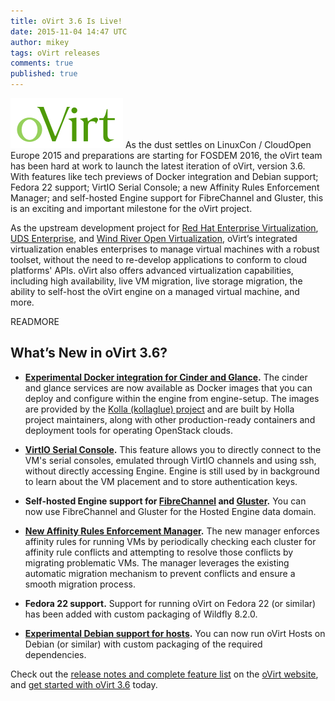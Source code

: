```yaml
---
title: oVirt 3.6 Is Live!
date: 2015-11-04 14:47 UTC
author: mikey
tags: oVirt releases
comments: true
published: true
---
```

![oVirt logo](/images/blog/oVirt-logo.png) As the dust settles on LinuxCon / CloudOpen Europe 2015 and preparations are starting for FOSDEM 2016, the oVirt team has been hard at work to launch the latest iteration of oVirt, version 3.6. With features like tech previews of Docker integration and Debian support; Fedora 22 support; VirtIO Serial Console; a new Affinity Rules Enforcement Manager; and self-hosted Engine support for FibreChannel and Gluster, this is an exciting and important milestone for the oVirt project.

As the upstream development project for [Red Hat Enterprise Virtualization](http://www.redhat.com/en/technologies/virtualization), [UDS Enterprise](https://www.udsenterprise.com/en/), and [Wind River Open Virtualization](http://www.windriver.com/announces/open_virtualization/), oVirt’s integrated virtualization enables enterprises to manage virtual machines with a robust toolset, without the need to re-develop applications to conform to cloud platforms' APIs. oVirt also offers advanced virtualization capabilities, including high availability, live VM migration, live storage migration, the ability to self-host the oVirt engine on a managed virtual machine, and more.

READMORE

## What’s New in oVirt 3.6?

 * **[Experimental Docker integration for Cinder and Glance](http://www.ovirt.org/CinderGlance_Docker_Integration).** The cinder and glance services are now available as Docker images that you can deploy and configure within the engine from engine-setup. The images are provided by the [Kolla (kollaglue) project](https://github.com/openstack/kolla) and are built by Holla project maintainers, along with other production-ready containers and deployment tools for operating OpenStack clouds.

 * **[VirtIO Serial Console](http://www.ovirt.org/Features/Serial_Console).** This feature allows you to directly connect to the VM's serial consoles, emulated through VirtIO channels and using ssh, without directly accessing Engine. Engine is still used by in background to learn about the VM placement and to store authentication keys.

 * **Self-hosted Engine support for [FibreChannel](http://www.ovirt.org/Features/Self_Hosted_Engine_FC_Support) and [Gluster](http://www.ovirt.org/Features/Self_Hosted_Engine_Gluster_Support).** You can now use FibreChannel and Gluster for the Hosted Engine data domain.

 * **[New Affinity Rules Enforcement Manager](http://www.ovirt.org/Affinity_Rules_Enforcement_Manager).** The new manager enforces affinity rules for running VMs by periodically checking each cluster for affinity rule conflicts and attempting to resolve those conflicts by migrating problematic VMs. The manager leverages the existing automatic migration mechanism to prevent conflicts and ensure a smooth migration process.

 * **Fedora 22 support.** Support for running oVirt on Fedora 22 (or similar) has been added with custom packaging of Wildfly 8.2.0.

 * **[Experimental Debian support for hosts](http://www.ovirt.org/Features/Debian_support_for_hosts).** You can now run oVirt Hosts on Debian (or similar) with custom packaging of the required dependencies.

Check out the [release notes and complete feature list](http://www.ovirt.org/OVirt_3.6_Release_Notes) on the [oVirt website](http://www.ovirt.org), and [get started with oVirt 3.6](http://www.ovirt.org/Download) today.
